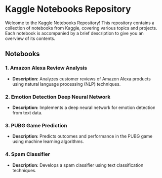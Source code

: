# Kaggle Notebooks Repository

Welcome to the Kaggle Notebooks Repository! This repository contains a collection of notebooks from Kaggle, covering various topics and projects. Each notebook is accompanied by a brief description to give you an overview of its contents.

## Notebooks

### 1. Amazon Alexa Review Analysis
- **Description:** Analyzes customer reviews of Amazon Alexa products using natural language processing (NLP) techniques.

### 2. Emotion Detection Deep Neural Network
- **Description:** Implements a deep neural network for emotion detection from text data.

### 3. PUBG Game Prediction
- **Description:** Predicts outcomes and performance in the PUBG game using machine learning algorithms.

### 4. Spam Classifier
- **Description:** Develops a spam classifier using text classification techniques.
